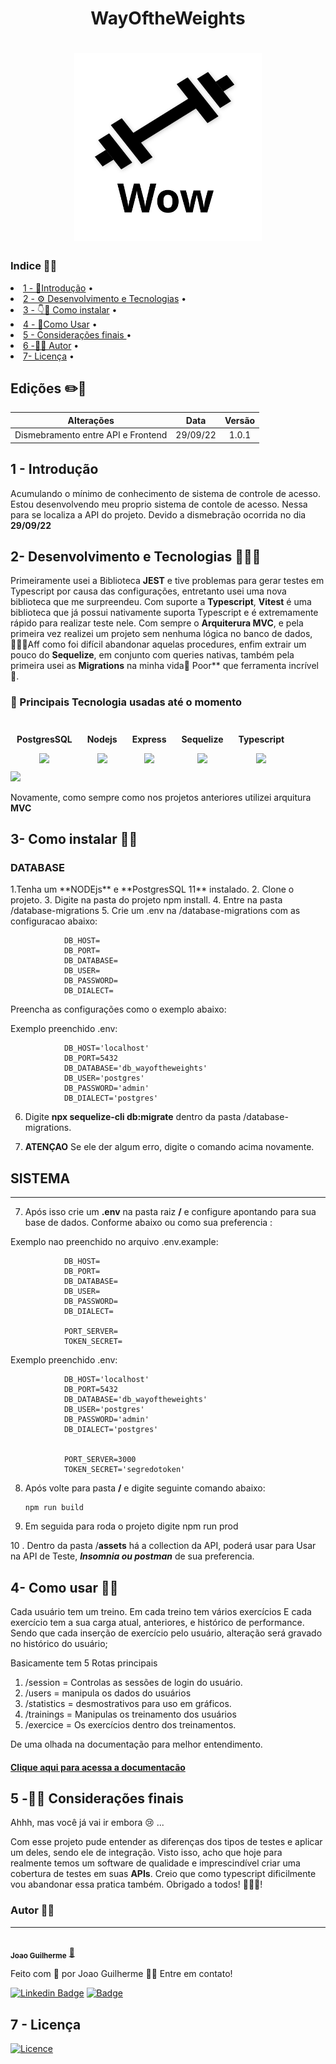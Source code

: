 
<div  align=center bgcolor="#dcfc34" >

<h1>WayOftheWeights<h1>

<img bgcolor="#dcfc34"  width="300px" src="./assets/logo.svg" />

</div>

### Indice 👨‍💻

<p align="center">
 <li> <a href="#introdução">1 - 🚪Introdução</a> •</li>
 <li> <a href="#desenvolvimento">2 - ⚙️ Desenvolvimento e Tecnologias</a> • </li>
 <li> <a href="#instalar">3 - 👇🤘 Como instalar</a> • </li>
 <li> <a href="#usar">4 - 🤘Como Usar</a> • </li>
 <li> <a href="#consideraçoesfinais">5 - Considerações finais </a> • </li>
 <li> <a href="#autor">6 -🧑‍💻 Autor</a> • </li>
 <li> <a href="#licensa"> 7- Licença</a> • </li>
</p>


## Edições ✏️📑


Alterações   | Data | Versão
:---------: | :------: | :------:
Dismebramento entre API e Frontend | 29/09/22 | 1.0.1 

          

<h2 id='introdução' color=green ><b>1 - Introdução</b></h2>



Acumulando o mínimo de conhecimento de sistema de controle de acesso. Estou desenvolvendo meu proprio sistema de contole de acesso.
Nessa para se localiza a API do projeto. Devido a dismebração ocorrida no dia **29/09/22**


<h2 id='desenvolvimento'><b>2- Desenvolvimento e Tecnologias 🥵🧑‍🏭 </b></h2>

Primeiramente usei a Biblioteca **JEST** e tive problemas para gerar testes em Typescript por causa das configurações, entretanto usei uma nova biblioteca que me surpreendeu. Com suporte a **Typescript**, **Vitest** é uma biblioteca que já possui nativamente suporta Typescript e é extremamente rápido para realizar teste nele. Com sempre o **Arquiterura MVC**, e pela primeira vez realizei um projeto sem nenhuma lógica no banco de dados, 🤦🏽‍♂️Aff como foi difícil abandonar aquelas procedures, enfim extrair um pouco do **Sequelize**, em conjunto com queries nativas, também pela primeira usei as **Migrations** na minha vida🥳 Poor** que ferramenta incrível🤩.


### 👥 Principais Tecnologia usadas até o momento


<section>  
   <div style="display:inline-block; text-align:center; margin:10px">
        <p><b>PostgresSQL</b></p>
        <img width="70px" src="https://cdn.jsdelivr.net/gh/devicons/devicon/icons/postgresql/postgresql-original-wordmark.svg" />

   </div> 
   <div style="display:inline-block; text-align:center; margin:10px">
        <p><b>Nodejs</b></p>
        <img width="70px" src="https://cdn.jsdelivr.net/gh/devicons/devicon/icons/nodejs/nodejs-plain.svg" />
  </div> 
  <div style="display:inline-block; text-align:center; margin:10px">
        <p><b>Express</b></p>     
   <img width="70px" src="https://cdn.jsdelivr.net/gh/devicons/devicon/icons/express/express-original.svg" />     
  </div> 
  <div style="display:inline-block; text-align:center; margin:10px">
        <p><b>Sequelize</b></p>     
   <img width="70px" src="https://cdn.jsdelivr.net/gh/devicons/devicon/icons/sequelize/sequelize-original.svg" />     
  </div> 
  <div style="display:inline-block; text-align:center; margin:10px">
        <p><b>Typescript</b></p>     
   <img width="70px" src="https://cdn.jsdelivr.net/gh/devicons/devicon/icons/typescript/typescript-original.svg" />     
  </div> 
</section>

<img width="300px" src="https://c.tenor.com/YeyWf_YP7PcAAAAM/construct-construction.gif">
<br>

Novamente, como sempre como nos projetos anteriores utilizei arquitura **MVC**


<h2 id='instalar'><b>3- Como instalar 🧑‍🔧</b></h2>

<h3><b>DATABASE</b></h3>
1.Tenha um **NODEjs** e **PostgresSQL 11** instalado.
2. Clone o projeto.
3. Digite na pasta do projeto npm install.
4. Entre na pasta /database-migrations
5. Crie um .env na /database-migrations com as configuracao abaixo:

                DB_HOST=
                DB_PORT=
                DB_DATABASE=
                DB_USER=
                DB_PASSWORD=
                DB_DIALECT=


Preencha as configurações como o exemplo abaixo:


Exemplo preenchido  .env:


                DB_HOST='localhost'
                DB_PORT=5432
                DB_DATABASE='db_wayoftheweights'
                DB_USER='postgres'
                DB_PASSWORD='admin'
                DB_DIALECT='postgres'



6. Digite **npx sequelize-cli db:migrate** dentro da pasta /database-migrations.

7. **ATENÇAO** Se ele der algum erro, digite o comando acima novamente. 



<h2><b>SISTEMA</b></h2>

----
7. Após isso crie um **.env** na pasta raiz **/** e configure apontando para sua base de dados. Conforme abaixo ou como sua preferencia :

Exemplo nao preenchido no arquivo .env.example:


                DB_HOST=
                DB_PORT=
                DB_DATABASE=
                DB_USER=
                DB_PASSWORD=
                DB_DIALECT=

                PORT_SERVER=
                TOKEN_SECRET=


Exemplo preenchido  .env:


                DB_HOST='localhost'
                DB_PORT=5432
                DB_DATABASE='db_wayoftheweights'
                DB_USER='postgres'
                DB_PASSWORD='admin'
                DB_DIALECT='postgres'


                PORT_SERVER=3000
                TOKEN_SECRET='segredotoken'



8. Após volte para pasta **/** e  digite seguinte comando abaixo:

       npm run build


9. Em seguida para roda o projeto digite npm run prod

10 . Dentro da pasta /**assets** há a collection da API, poderá usar para Usar na API de 
Teste, ***Insomnia ou postman*** de sua preferencia.


<h2 id='usar'><b>4- Como usar 👩‍💻</b></h2>

Cada usuário tem um treino.
Em cada treino tem vários exercícios
E cada exercício tem a sua carga atual, anteriores, e histórico de performance.
Sendo que cada inserção de exercício pelo usuário, alteração será gravado no histórico do usuário;

Basicamente tem 5 Rotas principais 
1.	/session = Controlas as sessões de login do usuário.
2.	/users = manipula os dados do usuários
3.	/statistics = desmostrativos para uso em gráficos.
4.	/trainings = Manipulas os treinamento dos usuários
5.	/exercice = Os exercícios dentro dos treinamentos.

De uma olhada na documentação para melhor entendimento.

<h4><a href=''>Clique aqui para acessa a documentacão</a></h4>





<h2 id='consideraçoesfinais'><b>5 -🥺😭 Considerações finais</b></h2>

Ahhh, mas você já vai ir embora 😢 ...

Com esse projeto pude entender as diferenças dos tipos de testes e aplicar um deles, sendo ele de integração.
Visto isso, acho que hoje para realmente temos um software de qualidade e imprescindível criar uma cobertura de testes em suas **APIs**. Creio que como typescript dificilmente vou abandonar essa pratica também. Obrigado a todos!
🤗🙋‍♂️!



### Autor ✍🏻

---

 <img style="border-radius:50%;" src="https://avatars.githubusercontent.com/u/80895578?v=4" width="100px;" alt=""/>
 <br />
 <sub><b>Joao Guilherme</b></sub></h4> <a href="https://github.com/JoaoG23/">🚀</a>


Feito com 🤭 por Joao Guilherme 👋🏽 Entre em contato!

[![Linkedin Badge](https://img.shields.io/badge/-Joao-blue?style=flat-square&logo=Linkedin&logoColor=white&link=https://www.linkedin.com/in/jaoo/)](https://www.linkedin.com/in/joaog123/) 
[![Badge](https://img.shields.io/badge/-joaoguilherme94@live.com-c80?style=flat-square&logo=Microsoft&logoColor=white&link=mailto:joaoguilherme94@live.com)](mailto:joaoguilherme94@live.com)


<h2 id='licenca'><b>7 - Licença</b></h2>

[![Licence](https://img.shields.io/github/license/Ileriayo/markdown-badges?style=for-the-badge)](./LICENSE)

        
